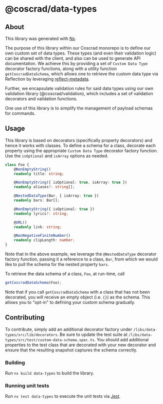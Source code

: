 # @coscrad/data-types

## About

This library was generated with [Nx](https://nx.dev).

The purpose of this library within our Coscrad monorepo is to define our own
custom set of data types. These types (and even their validation logic) can be
shared with the client, and also can be used to generate API documentation. We
achieve this by providing a set of `Custom Data Type` decorator factory functions,
along with a utility function `getCoscradDataSchema`, which allows one to retrieve
the custom data type via Reflection by leveraging
[reflect-metadata](https://www.npmjs.com/package/reflect-metadata).

Further, we encapsulate validation rules for said data
types using our own validation library (@coscrad/validation), which includes
a set of validation decorators and validation functions.

One use of this library is to simplify the management of payload schemas for commands.

## Usage

This library is based on decorators (specifically property decorators) and hence
it works with classes. To define a schema for a class,
decorate each property using the appropriate `Custom Data Type` decorator factory
function. Use the `isOptional` and `isArray` options as needed.

```ts
class Foo {
    @NonEmptyString()
    readonly title: string;

    @NonEmptyString({ isOptional: true, isArray: true })
    readonly aliases?: string[];

    @NestedDataType(Bar, { isArray: true })
    readonly bars: Bar[];

    @NonEmptyString({ isOptional: true })
    readonly lyrics?: string;

    @URL()
    readonly link: string;

    @NonNegativeFiniteNumber()
    readonly clipLength: number;
}
```

Note that in the above example, we leverage the `@NestedDataType` decorator factory
function, passing it a reference to a class, `Bar`, from which we would like to pull
the schema for the nested property `bars`.

To retrieve the data schema of a class, `Foo`, at run-time, call

```ts
getCoscradDataSchema(Foo);
```

Note that if you call `getCoscradDataSchema` with a class that has not been
decorated, you will receive an empty object (i.e. `{}`) as the schema. This
allows you to "opt-in" to defining your custom schema gradually.

## Contributing

To contribute, simply add an additional decorator factory under
`/libs/data-types/src/lib/decorators`. Be sure to update the test suite at
`/libs/data-types/src/test/custom-data-schema.spec.ts`. You should add additional
properties to the test class that are decorated with your new decorator and ensure
that the resulting snapshot captures the schema correctly.

### Building

Run `nx build data-types` to build the library.

### Running unit tests

Run `nx test data-types` to execute the unit tests via [Jest](https://jestjs.io).
